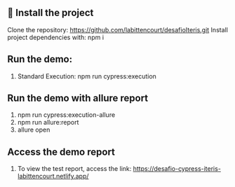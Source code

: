 ## 🚀 Install the project

Clone the repository: https://github.com/labittencourt/desafioIteris.git
Install project dependencies with: npm i

## Run the demo:

1. Standard Execution: npm run cypress:execution

## Run the demo with allure report

   1. npm run cypress:execution-allure
   2. npm run allure:report
   3. allure open

## Access the demo report

1. To view the test report, access the link: https://desafio-cypress-iteris-labittencourt.netlify.app/
